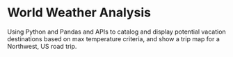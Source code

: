 # World Weather Analysis
Using Python and Pandas and APIs to catalog and display potential vacation destinations based on max temperature criteria, and show a trip map for a Northwest, US road trip.
